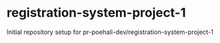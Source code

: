 # registration-system-project-1

Initial repository setup for pr-poehali-dev/registration-system-project-1